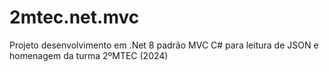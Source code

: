 # 2mtec.net.mvc
Projeto desenvolvimento em .Net 8 padrão MVC C# para leitura de JSON e homenagem da turma 2ºMTEC (2024)
